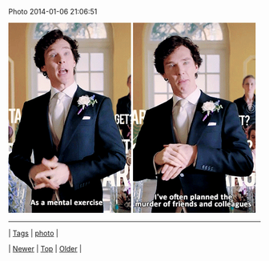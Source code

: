 <!--
title: Photo 2014-01-06 21
date: 2020-06-28T15:27:00.234Z
tags: photo
-->


Photo 2014-01-06 21:06:51

![](72473749409-0.gif)
![](72473749409-1.gif)

<!--BOTTOM-POST-NAVIGATION-->
---

| [Tags](tags.md) | [photo](tag-photo.md) |

| [Newer](72473387358.md) | [Top](index.md) | [Older](72476013558.md) |